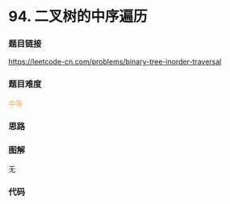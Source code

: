 # 94. 二叉树的中序遍历

### 题目链接

https://leetcode-cn.com/problems/binary-tree-inorder-traversal

### 题目难度

<font color=#F0AD4E>中等</font>

### 思路



### 图解

无

### 代码

```python
```